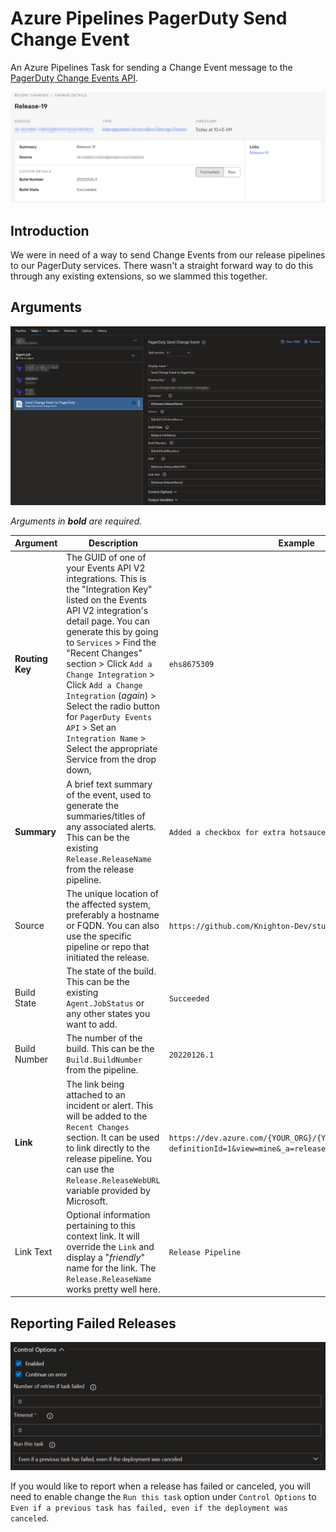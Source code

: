 # Azure Pipelines PagerDuty Send Change Event

An Azure Pipelines Task for sending a Change Event message to the [PagerDuty Change Events API](https://developer.pagerduty.com/api-reference/b3A6Mjc0ODEyMQ-create-a-change-event). 

![Change Details Screenshot](images/change-details.png)

## Introduction

We were in need of a way to send Change Events from our release pipelines to our PagerDuty services. There wasn't a straight forward way to do this through any existing extensions, so we slammed this together. 

## Arguments

![Example Pipeline Screenshot](images/pipeline-example.png)

*Arguments in **bold** are required.*

| Argument | Description | Example |
| -- | -- | -- |
| **Routing Key** | The GUID of one of your Events API V2 integrations. This is the "Integration Key" listed on the Events API V2 integration's detail page. You can generate this by going to `Services` > Find the "Recent Changes" section > Click `Add a Change Integration` > Click `Add a Change Integration` (*again*) > Select the radio button for `PagerDuty Events API` > Set an `Integration Name` > Select the appropriate Service from the drop down, | `ehs8675309` |
| **Summary** | A brief text summary of the event, used to generate the summaries/titles of any associated alerts. This can be the existing `Release.ReleaseName` from the release pipeline. | `Added a checkbox for extra hotsauce to the form` |
| Source | The unique location of the affected system, preferably a hostname or FQDN. You can also use the specific pipeline or repo that initiated the release. | `https://github.com/Knighton-Dev/sturdy-octo-disco.git` |
| Build State | The state of the build. This can be the existing `Agent.JobStatus` or any other states you want to add. | `Succeeded` |
| Build Number | The number of the build. This can be the `Build.BuildNumber` from the pipeline. | `20220126.1` | 
| **Link** | The link being attached to an incident or alert. This will be added to the `Recent Changes` section. It can be used to link directly to the release pipeline. You can use the `Release.ReleaseWebURL` variable provided by Microsoft. | `https://dev.azure.com/{YOUR_ORG}/{YOUR_PROJECT}/_release?definitionId=1&view=mine&_a=releases`|
| Link Text | Optional information pertaining to this context link. It will override the `Link` and display a "*friendly*" name for the link. The `Release.ReleaseName` works pretty well here. | `Release Pipeline` |

## Reporting Failed Releases

![Control Options Screenshot](images/control-options.png)

If you would like to report when a release has failed or canceled, you will need to enable change the `Run this task` option under `Control Options` to `Even if a previous task has failed, even if the deployment was canceled`.

